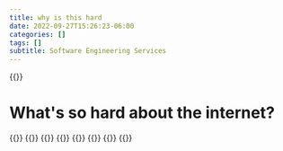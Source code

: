 ```yaml
---
title: why is this hard
date: 2022-09-27T15:26:23-06:00
categories: []
tags: []
subtitle: Software Engineering Services
---
```


{{<question question="What's hard?" answer="The internet.">}}

# What's so hard about the internet?


{{<cardlist>}}
    {{<card title="Designing" content="blah" icon="geometry">}}
    {{<card title="Building" content="asdfsdfasdf sdffs" icon="hammer">}}
    {{<card title="Hosting" content="blaasdsdfasdfsdasffh" icon="server">}}
    {{<card title="Securing" content="blah" icon="shield-lock">}}
    {{<card title="Maintaining" content="blah" icon="bandage">}}
    {{<card title="Billing" content="blah" icon="receipt">}}
{{</cardlist>}}
